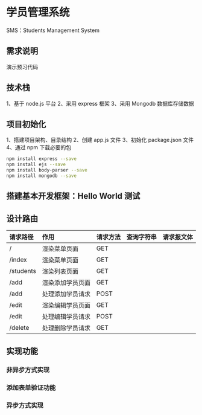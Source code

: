 

# 学员管理系统

SMS：Students Management System




## 需求说明

演示预习代码




## 技术栈
1、基于 node.js 平台
2、采用 express 框架
3、采用 Mongodb 数据库存储数据



## 项目初始化
1、搭建项目架构、目录结构
2、创建 app.js 文件
3、初始化 package.json 文件
4、通过 npm 下载必要的包

```bash
npm install express --save
npm install ejs --save
npm install body-parser --save
npm install mongodb --save
```



## 搭建基本开发框架：Hello World 测试


## 设计路由

| 请求路径      | 作用       | 请求方法 | 查询字符串 | 请求报文体 |
|:----------|:---------|:-----|:------|:------|
| /         | 渲染菜单页面   | GET  |       |       |
| /index    | 渲染菜单页面   | GET  |       |       |
| /students | 渲染列表页面   | GET  |       |       |
| /add      | 渲染添加学员页面 | GET  |       |       |
| /add      | 处理添加学员请求 | POST |       |       |
| /edit     | 渲染编辑学员页面 | GET  |       |       |
| /edit     | 处理编辑学员请求 | POST |       |       |
| /delete   | 处理删除学员请求 | GET  |       |       |




## 实现功能




### 非异步方式实现


### 添加表单验证功能


### 异步方式实现


